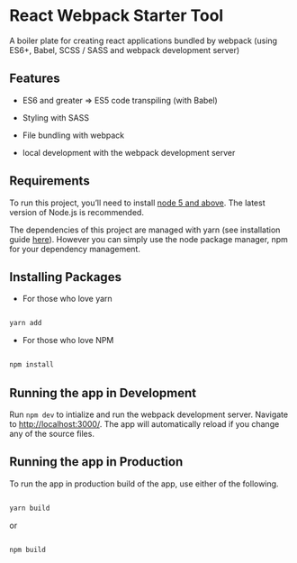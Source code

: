 # React Webpack Starter Tool

A boiler plate for creating react applications bundled by webpack (using ES6+, Babel, SCSS / SASS and webpack development server)

## Features

-   ES6 and greater => ES5 code transpiling (with Babel)
    
-   Styling with SASS
    
-   File bundling with webpack
    
-   local development with the webpack development server
    

## Requirements

To run this project, you’ll need to install [node 5 and above](https://nodejs.org/en/). The latest version of Node.js is recommended.

The dependencies of this project are managed with yarn (see installation guide [here](https://yarnpkg.com/en/)). However you can simply use the node package manager, npm for your dependency management.

## Installing Packages

-   For those who love yarn

```bash

yarn add
```

-   For those who love NPM

```bash

npm install
```

## Running the app in Development

Run `npm dev` to intialize and run the webpack development server. Navigate to [http://localhost:3000/](http://localhost:3000). The app will automatically reload if you change any of the source files.

## Running the app in Production

To run the app in production build of the app, use either of the following.

```bash

yarn build
```

or

```bash

npm build
```